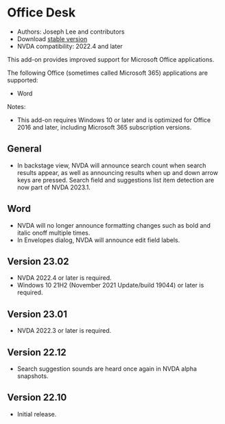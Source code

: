 # Office Desk

* Authors: Joseph Lee and contributors
* Download [stable version][1]
* NVDA compatibility: 2022.4 and later

This add-on provides improved support for Microsoft Office applications.

The following Office (sometimes called Microsoft 365) applications are supported:

* Word

Notes:

* This add-on requires Windows 10 or later and is optimized for Office 2016 and later, including Microsoft 365 subscription versions.

## General

* In backstage view, NVDA will announce search count when search results appear, as well as announcing results when up and down arrow keys are pressed. Search field and suggestions list item detection are now part of NVDA 2023.1.

## Word

* NVDA will no longer announce formatting changes such as bold and italic onoff multiple times.
* In Envelopes dialog, NVDA will announce edit field labels.

## Version 23.02

* NVDA 2022.4 or later is required.
* Windows 10 21H2 (November 2021 Update/build 19044) or later is required.

## Version 23.01

* NVDA 2022.3 or later is required.

## Version 22.12

* Search suggestion sounds are heard once again in NVDA alpha snapshots.

## Version 22.10

* Initial release.

[1]: https://addons.nvda-project.org/files/get.php?file=officeDesk
